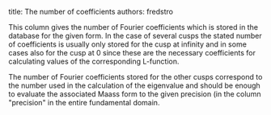 title: The number of coefficients
authors:
    fredstro

This column gives the number of Fourier coefficients which is stored in the database for the given form.
In the case of several cusps the stated number of coefficients is usually only stored for the cusp at infinity and in some cases also for the cusp at $0$ since these are the necessary coefficients for calculating values of the corresponding L-function.

The number of Fourier coefficients stored for the other cusps correspond to the number used in the calculation of the eigenvalue and should be enough to evaluate the associated Maass form to the given precision (in the column "precision" in the entire fundamental domain.  
